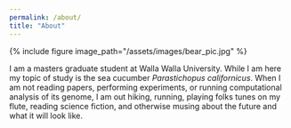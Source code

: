 ```yaml
---
permalink: /about/
title: "About"
---
```


{% include figure image_path="/assets/images/bear_pic.jpg" %}

I am a masters graduate student at Walla Walla University. While I am here my topic of study is the sea cucumber *Parastichopus californicus*. When I am not reading papers, performing experiments, or running computational analysis of its genome, I am out hiking, running, playing folks tunes on my flute, reading science fiction, and otherwise musing about the future and what it will look like. 
